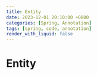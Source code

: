```yaml
---
title: Entity
date: 2023-12-01 20:10:00 +0800
categories: [Spring, Annotation]
tags: [spring, code, annotation]
render_with_liquid: false
---
```

# Entity
